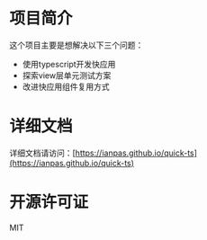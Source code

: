 # 项目简介
这个项目主要是想解决以下三个问题：

* 使用typescript开发快应用
* 探索view层单元测试方案
* 改进快应用组件复用方式

# 详细文档

详细文档请访问：[https://ianpas.github.io/quick-ts](https://ianpas.github.io/quick-ts)

# 开源许可证
MIT